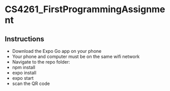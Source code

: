 # CS4261_FirstProgrammingAssignment

## Instructions 
- Download the Expo Go app on your phone
- Your phone and computer must be on the same wifi network 
- Navigate to the repo folder:
- npm install 
- expo install
- expo start
- scan the QR code
